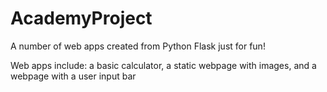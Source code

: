 # AcademyProject
A number of web apps created from Python Flask just for fun!

Web apps include: a basic calculator, a static webpage with images, and a webpage with a user input bar

